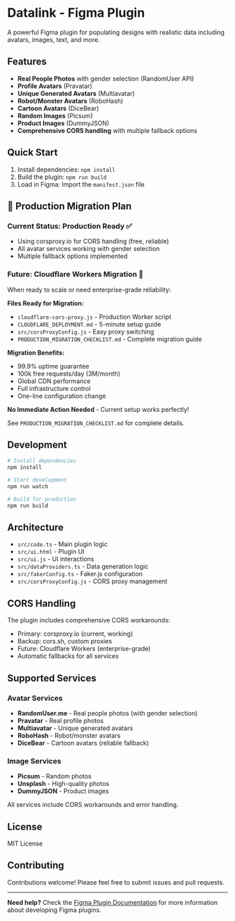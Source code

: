 # Datalink - Figma Plugin

A powerful Figma plugin for populating designs with realistic data including avatars, images, text, and more.

## Features

- **Real People Photos** with gender selection (RandomUser API)
- **Profile Avatars** (Pravatar)
- **Unique Generated Avatars** (Multiavatar)
- **Robot/Monster Avatars** (RoboHash)
- **Cartoon Avatars** (DiceBear)
- **Random Images** (Picsum)
- **Product Images** (DummyJSON)
- **Comprehensive CORS handling** with multiple fallback options

## Quick Start

1. Install dependencies: `npm install`
2. Build the plugin: `npm run build`
3. Load in Figma: Import the `manifest.json` file

## 🚀 Production Migration Plan

### Current Status: Production Ready ✅
- Using corsproxy.io for CORS handling (free, reliable)
- All avatar services working with gender selection
- Multiple fallback options implemented

### Future: Cloudflare Workers Migration 🔄
When ready to scale or need enterprise-grade reliability:

**Files Ready for Migration:**
- `cloudflare-cors-proxy.js` - Production Worker script
- `CLOUDFLARE_DEPLOYMENT.md` - 5-minute setup guide
- `src/corsProxyConfig.js` - Easy proxy switching
- `PRODUCTION_MIGRATION_CHECKLIST.md` - Complete migration guide

**Migration Benefits:**
- 99.9% uptime guarantee
- 100k free requests/day (3M/month)
- Global CDN performance
- Full infrastructure control
- One-line configuration change

**No Immediate Action Needed** - Current setup works perfectly!

See `PRODUCTION_MIGRATION_CHECKLIST.md` for complete details.

## Development

```bash
# Install dependencies
npm install

# Start development
npm run watch

# Build for production
npm run build
```

## Architecture

- `src/code.ts` - Main plugin logic
- `src/ui.html` - Plugin UI
- `src/ui.js` - UI interactions
- `src/dataProviders.ts` - Data generation logic
- `src/fakerConfig.ts` - Faker.js configuration
- `src/corsProxyConfig.js` - CORS proxy management

## CORS Handling

The plugin includes comprehensive CORS workarounds:
- Primary: corsproxy.io (current, working)
- Backup: cors.sh, custom proxies
- Future: Cloudflare Workers (enterprise-grade)
- Automatic fallbacks for all services

## Supported Services

### Avatar Services
- **RandomUser.me** - Real people photos (with gender selection)
- **Pravatar** - Real profile photos
- **Multiavatar** - Unique generated avatars
- **RoboHash** - Robot/monster avatars
- **DiceBear** - Cartoon avatars (reliable fallback)

### Image Services
- **Picsum** - Random photos
- **Unsplash** - High-quality photos
- **DummyJSON** - Product images

All services include CORS workarounds and error handling.

## License

MIT License

## Contributing

Contributions welcome! Please feel free to submit issues and pull requests.

---

**Need help?** Check the [Figma Plugin Documentation](https://www.figma.com/plugin-docs/) for more information about developing Figma plugins. 
